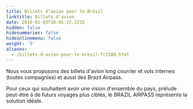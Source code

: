 ```yaml
---
title: Billets d’avion pour le Brésil
linktitle: Billets d'avion
date: 2018-01-03T16:01:22.223Z
hidden: false
hidesummaries: false
hideinlinemenu: false
weight: '5'
aliases:
  - /billets-d-avion-pour-le-bresil-fr2588.html
---
```

Nous vous proposons des billets d'avion long courrier et vols internes (toutes compagnies) et aussi des Brazil Airpass.

Pour ceux qui souhaitent avoir une vision d'ensemble du pays, prélude peut-être à de futurs voyages plus ciblés, le BRAZIL AIRPASS représente la solution idéale.
